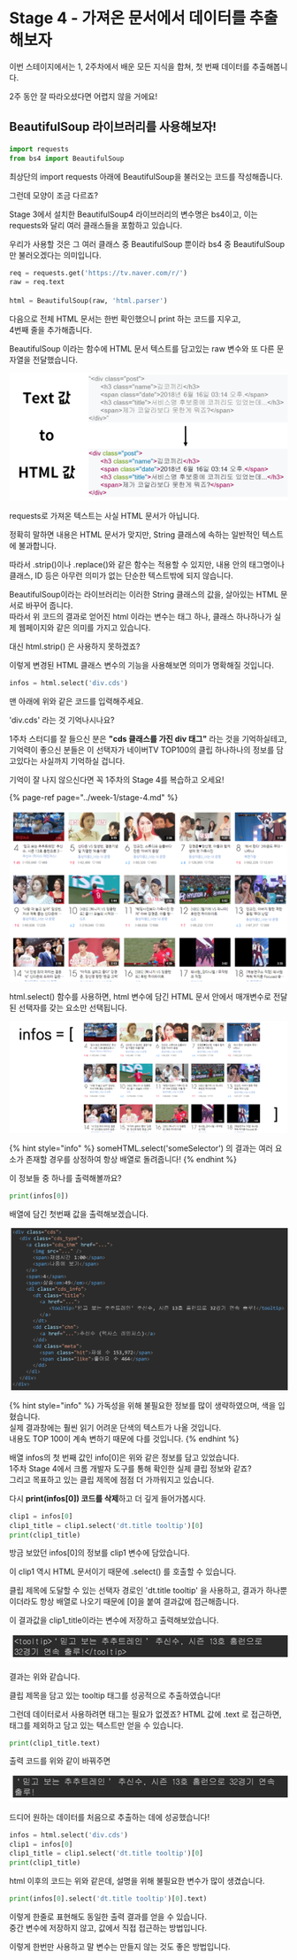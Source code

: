 # Stage 4 - 가져온 문서에서 데이터를 추출해보자

이번 스테이지에서는 1, 2주차에서 배운 모든 지식을 합쳐, 첫 번째 데이터를 추출해봅니다.

2주 동안 잘 따라오셨다면 어렵지 않을 거에요!

## BeautifulSoup 라이브러리를 사용해보자!

```python
import requests
from bs4 import BeautifulSoup
```

최상단의 import requests 아래에 BeautifulSoup을 불러오는 코드를 작성해줍니다.

그런데 모양이 조금 다르죠?

Stage 3에서 설치한 BeautifulSoup4 라이브러리의 변수명은 bs4이고, 이는 requests와 달리 여러 클래스들을 포함하고 있습니다.

우리가 사용할 것은 그 여러 클래스 중 BeautifulSoup 뿐이라 bs4 중 BeautifulSoup 만 불러오겠다는 의미입니다.

```python
req = requests.get('https://tv.naver.com/r/')
raw = req.text

html = BeautifulSoup(raw, 'html.parser')
```

다음으로 전체 HTML 문서는 한번 확인했으니 print 하는 코드를 지우고,  
4번째 줄을 추가해줍니다.

BeautifulSoup 이라는 함수에 HTML 문서 텍스트를 담고있는 raw 변수와 또 다른 문자열을 전달했습니다.

![](../.gitbook/assets/image%20%28202%29.png)

requests로 가져온 텍스트는 사실 HTML 문서가 아닙니다.

정확히 말하면 내용은 HTML 문서가 맞지만, String 클래스에 속하는 일반적인 텍스트에 불과합니다.

따라서 .strip\(\)이나 .replace\(\)와 같은 함수는 적용할 수 있지만, 내용 안의 태그명이나 클래스, ID 등은 아무런 의미가 없는 단순한 텍스트밖에 되지 않습니다.

BeautifulSoup이라는 라이브러리는 이러한 String 클래스의 값을, 살아있는 HTML 문서로 바꾸어 줍니다.   
따라서 위 코드의 결과로 얻어진 html 이라는 변수는 태그 하나, 클래스 하나하나가 실제 웹페이지와 같은 의미를 가지고 있습니다.

대신 html.strip\(\) 은 사용하지 못하겠죠?

이렇게 변경된 HTML 클래스 변수의 기능을 사용해보면 의미가 명확해질 것입니다.

```python
infos = html.select('div.cds')
```

맨 아래에 위와 같은 코드를 입력해주세요.

'div.cds' 라는 것 기억나시나요?

1주차 스터디를 잘 들으신 분은 **"cds 클래스를 가진 div 태그"** 라는 것을 기억하실테고, 기억력이 좋으신 분들은 이 선택자가 네이버TV TOP100의 클립 하나하나의 정보를 담고있다는 사실까지 기억하실 겁니다.

기억이 잘 나지 않으신다면 꼭 1주차의 Stage 4를 복습하고 오세요!

{% page-ref page="../week-1/stage-4.md" %}

![&#xC5EC;&#xAE30;&#xC788;&#xB294; &#xD074;&#xB9BD; &#xD558;&#xB098;&#xD558;&#xB098;&#xAC00; div.cds&#xC5D0; &#xB2F4;&#xACA8;&#xC788;&#xC2B5;&#xB2C8;&#xB2E4;.](../.gitbook/assets/image%20%28188%29.png)

html.select\(\) 함수를 사용하면, html 변수에 담긴 HTML 문서 안에서 매개변수로 전달된 선택자를 갖는 요소만 선택됩니다.

![](../.gitbook/assets/image%20%2823%29.png)

{% hint style="info" %}
someHTML.select\('someSelector'\) 의 결과는 여러 요소가 존재할 경우를 상정하여 항상 배열로 돌려줍니다!
{% endhint %}

이 정보들 중 하나를 출력해볼까요?

```python
print(infos[0])
```

배열에 담긴 첫번째 값을 출력해보겠습니다.

![](../.gitbook/assets/image%20%2850%29.png)

{% hint style="info" %}
가독성을 위해 불필요한 정보를 많이 생략하였으며, 색을 입혔습니다.  
실제 결과창에는 훨씬 읽기 어려운 단색의 텍스트가 나올 것입니다.  
내용도 TOP 100이 계속 변하기 때문에 다를 것입니다.
{% endhint %}

배열 infos의 첫 번째 값인 info\[0\]은 위와 같은 정보를 담고 있었습니다.  
1주차 Stage 4에서 크롬 개발자 도구를 통해 확인한 실제 클립 정보와 같죠?  
그리고 목표하고 있는 클립 제목에 점점 더 가까워지고 있습니다.

다시 **print\(infos\[0\]\) 코드를 삭제**하고 더 깊게 들어가봅시다.

```python
clip1 = infos[0]
clip1_title = clip1.select('dt.title tooltip')[0]
print(clip1_title)
```

방금 보았던 infos\[0\]의 정보를 clip1 변수에 담았습니다.

이 clip1 역시 HTML 문서이기 때문에 .select\(\) 를 호출할 수 있습니다.

클립 제목에 도달할 수 있는 선택자 경로인 'dt.title tooltip' 을 사용하고, 결과가 하나뿐이더라도 항상 배열로 나오기 때문에 \[0\]을 붙여 결과값에 접근해줍니다.

이 결과값을 clip1\_title이라는 변수에 저장하고 출력해보았습니다.

![](../.gitbook/assets/image%20%2863%29.png)

결과는 위와 같습니다.

클립 제목을 담고 있는 tooltip 태그를 성공적으로 추출하였습니다!

그런데 데이터로서 사용하려면 태그는 필요가 없겠죠? HTML 값에 .text 로 접근하면, 태그를 제외하고 담고 있는 텍스트만 얻을 수 있습니다.

```python
print(clip1_title.text)
```

출력 코드를 위와 같이 바꿔주면

![](../.gitbook/assets/image%20%2862%29.png)

드디어 원하는 데이터를 처음으로 추출하는 데에 성공했습니다!

```python
infos = html.select('div.cds')
clip1 = infos[0]
clip1_title = clip1.select('dt.title tooltip')[0]
print(clip1_title)
```

html 이후의 코드는 위와 같은데, 설명을 위해 불필요한 변수가 많이 생겼습니다.

```python
print(infos[0].select('dt.title tooltip')[0].text)
```

이렇게 한줄로 표현해도 동일한 출력 결과를 얻을 수 있습니다.  
중간 변수에 저장하지 않고, 값에서 직접 접근하는 방법입니다.

이렇게 한번만 사용하고 말 변수는 만들지 않는 것도 좋은 방법입니다.

